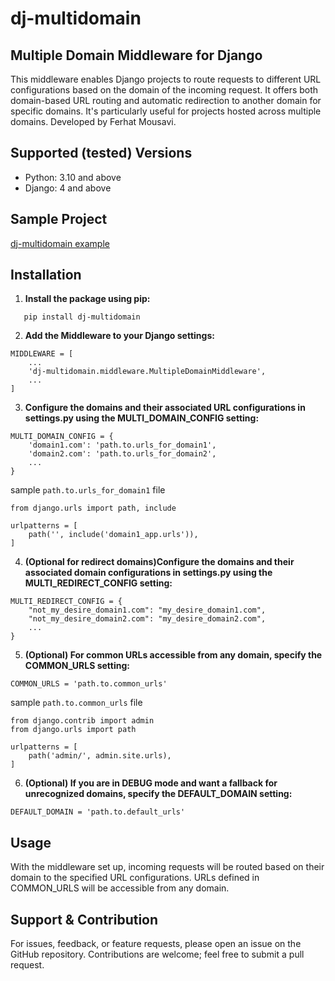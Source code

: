 # dj-multidomain

## Multiple Domain Middleware for Django

This middleware enables Django projects to route requests to different URL configurations based on the domain of the
incoming request. It offers both domain-based URL routing and automatic redirection to another domain for specific
domains. It's particularly useful for projects hosted across multiple domains. Developed by Ferhat Mousavi.

## Supported (tested) Versions

- Python: 3.10 and above
- Django: 4 and above

## Sample Project

[dj-multidomain example](https://github.com/ferhat-mousavi/dj-multidomain-example)

## Installation

1. **Install the package using pip:**

```
   pip install dj-multidomain
```

2. **Add the Middleware to your Django settings:**

```
MIDDLEWARE = [
    ...
    'dj-multidomain.middleware.MultipleDomainMiddleware',
    ...
]
```

3. **Configure the domains and their associated URL configurations in settings.py using the MULTI_DOMAIN_CONFIG setting:**

```
MULTI_DOMAIN_CONFIG = {
    'domain1.com': 'path.to.urls_for_domain1',
    'domain2.com': 'path.to.urls_for_domain2',
    ...
}
```

sample `path.to.urls_for_domain1` file

```
from django.urls import path, include

urlpatterns = [
    path('', include('domain1_app.urls')),
]
```

4. **(Optional for redirect domains)Configure the domains and their associated domain configurations in settings.py
   using the MULTI_REDIRECT_CONFIG setting:**

```
MULTI_REDIRECT_CONFIG = {
    "not_my_desire_domain1.com": "my_desire_domain1.com",
    "not_my_desire_domain2.com": "my_desire_domain2.com",
    ...
}
```

5. **(Optional) For common URLs accessible from any domain, specify the COMMON_URLS setting:**

```
COMMON_URLS = 'path.to.common_urls'
```

sample `path.to.common_urls` file

```
from django.contrib import admin
from django.urls import path

urlpatterns = [
    path('admin/', admin.site.urls),
]
```

6. **(Optional) If you are in DEBUG mode and want a fallback for unrecognized domains, specify the DEFAULT_DOMAIN
   setting:**

```
DEFAULT_DOMAIN = 'path.to.default_urls'
```

## Usage

With the middleware set up, incoming requests will be routed based on their domain to the specified URL configurations.
URLs defined in COMMON_URLS will be accessible from any domain.

## Support & Contribution

For issues, feedback, or feature requests, please open an issue on the GitHub repository. Contributions are welcome;
feel free to submit a pull request.
